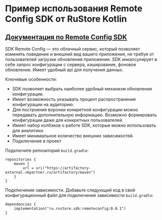 # Пример использования Remote Config SDK от RuStore Kotlin

## [Документация по Remote Config SDK](https://help.rustore.ru/rustore/for_developers/tools/remote_config/sdk)

SDK Remote Config — это облачный сервис, который позволяет изменять поведение и внешний вид вашего приложения, не требуя от пользователей загрузки обновления приложения. SDK инкапсулирует в себе запрос конфигурации с сервера, кэширование, фоновое обновление. Имеет удобный api для получения данных.

Ключевые особенности:

- SDK позволяет выбрать наиболее удобный механизм обновления конфигурации.
- Имеет возможность указывать процент распространения конфигурации на аудиторию.
- Для построения воронки конкретной конфигурации можно передавать дополнительную информацию. Возможно формировать конфигурации даже для конкретных пользователей.
- Имеет набор колбэков о работе SDK, которые можно использовать для аналитики.
- Имеет минимальное количество внешних зависимостей.
- Подключение в проект

Подключите репозиторий `build.gradle`:

```
repositories {
    maven {
        url = uri("https://artifactory-external.vkpartner.ru/artifactory/maven")
    }
}
```

Подключение зависимости. Добавьте следующий код в свой конфигурационный файл для подключения зависимости `build.gradle`:

```
dependencies {
    implementation("ru.rustore.sdk:remoteconfig:0.0.1")
}
```

